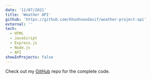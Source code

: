 ```yaml
---
date: '11/07/2021'
title: 'Weather API'
github: 'https://github.com/khushnoodasif/weather-project-api'
external: ''
tech:
  - HTML
  - JavaScript
  - Express.js
  - Node.js
  - API
showInProjects: false
---
```


Check out my [GitHub](https://github.com/khushnoodasif/weather-project-api) repo for the complete code.
